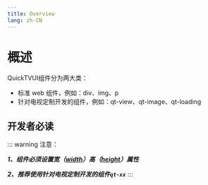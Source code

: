 ```yaml
---
title: Overview
lang: zh-CN
---
```


# 概述

QuickTVUI组件分为两大类：

* 标准 web 组件，例如：div、img、p
* 针对电视定制开发的组件，例如：qt-view、qt-image、qt-loading

## 开发者必读

::: warning 注意：

***1、组件必须设置宽（[width](/zh-CN/css/layout/width)）高（[height](/zh-CN/css/layout/height)）属性***

***2、推荐使用针对电视定制开发的组件`qt-xx`***
:::
